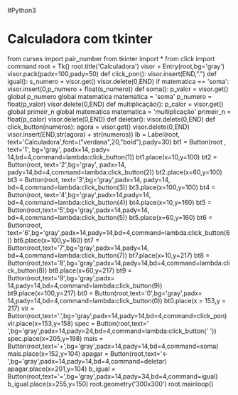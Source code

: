 #Python3
# Calculadora com tkinter
from curses import pair_number
from tkinter import *
from click import command
root = Tk()
root.title('Calculadora')
visor = Entry(root,bg='gray')
visor.pack(padx=100,pady=50)
def click_pon():
    visor.insert(END,".")
def igual():
    s_numero = visor.get()
    visor.delete(0,END)
    if matematica == 'soma':
        visor.insert(0,p_numero + float(s_numero))
def soma():
    p_valor = visor.get()
    global p_numero
    global matematica
    matematica = 'soma'
    p_numero = float(p_valor)
    visor.delete(0,END)
def multiplicação():
    p_calor = visor.get()
    global primeir_n
    global matematica
    matematica = 'multiplicação'
    primeir_n = float(p_calor)
    visor.delete(0,END)
def deletar():
    visor.delete(0,END)
def click_button(numeros):
    agora = visor.get()
    visor.delete(0,END)
    visor.insert(END,str(agora) + str(numeros))
lb = Label(root, text='Calculadora',font=("verdana",20,"bold"),pady=30)
bt1 = Button(root , text='1', bg='gray', padx=14, pady= 14,bd=4,command=lambda:click_button(1))
bt1.place(x=10,y=100)
bt2 = Button(root, text='2',bg='gray', padx=14, pady=14,bd=4,command=lambda:click_button(2))
bt2.place(x=60,y=100)
bt3 = Button(root, text='3',bg='gray',padx=14, pady=14, bd=4,command=lambda:click_button(3))
bt3.place(x=100,y=100)
bt4 = Button(root, text='4',bg='gray',padx=14,pady=14, bd=4,command=lambda:click_button(4))
bt4.place(x=10,y=160)
bt5 = Button(root,text='5',bg='gray',padx=14,pady=14, bd=4,command=lambda:click_button(5))
bt5.place(x=60,y=160)
bt6 = Button(root, text='6',bg='gray',padx=14,pady=14,bd=4,command=lambda:click_button(6))
bt6.place(x=100,y=160)
bt7 = Button(root,text='7',bg='gray',padx=14,pady=14, bd=4,command=lambda:click_button(7))
bt7.place(x=10,y=217)
bt8 = Button(root,text='8',bg='gray',padx=14,pady=14,bd=4,command=lambda:click_button(8))
bt8.place(x=60,y=217)
bt9 = Button(root,text='9',bg='gray',padx= 14,pady=14,bd=4,command=lambda:click_button(9))
bt9.place(x=100,y=217)
bt0 = Button(root,text='0',bg='gray',padx= 14,pady=14,bd=4,command=lambda:click_button(0))
bt0.place(x = 153,y = 217)
vir = Button(root,text='.',bg='gray',padx=14,pady=14,bd=4,command=click_pon)
vir.place(x=153,y=158)
spec = Button(root,text='  ',bg='gray',padx=14,pady=24,bd=4,command=lambda:click_button(' '))
spec.place(x=205,y=198)
mais = Button(root,text='+',bg='gray',padx=14,pady=14,bd=4,command=soma)
mais.place(x=152,y=104)
apagar = Button(root,text='<-',bg='gray',padx=14,pady=14,bd=4,command=deletar)
apagar.place(x=201,y=104)
b_igual = Button(root,text='=',bg='gray',padx=14,pady=34,bd=4,command=igual)
b_igual.place(x=255,y=150)
root.geometry('300x300')
root.mainloop()
